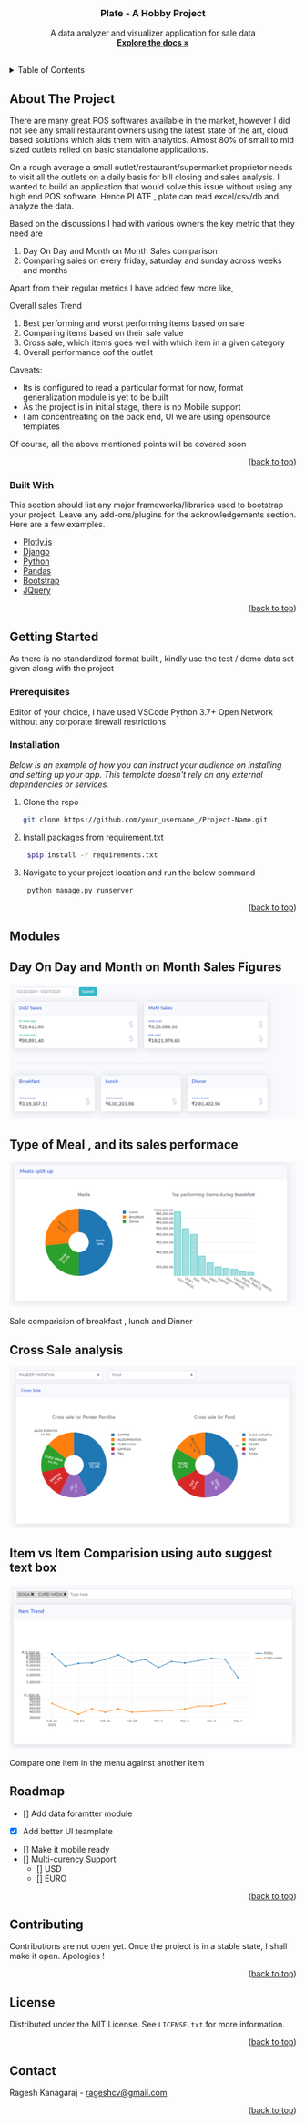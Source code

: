<div id="top"></div>



<!-- PROJECT LOGO -->
<br />
<div align="center">
  

  <h3 align="center">Plate - A Hobby Project</h3>

  <p align="center">
    A data analyzer and visualizer application for sale data
    <br />
    <a href="https://github.com/ragesh-kr/plate"><strong>Explore the docs »</strong></a>
    <br />
    <br />
    
  </p>
</div>



<!-- TABLE OF CONTENTS -->
<details>
  <summary>Table of Contents</summary>
  <ol>
    <li>
      <a href="#about-the-project">About The Project</a>
      <ul>
        <li><a href="#built-with">Built With</a></li>
      </ul>
    </li>
    <li>
      <a href="#getting-started">Getting Started</a>
      <ul>
        <li><a href="#prerequisites">Prerequisites</a></li>
        <li><a href="#installation">Installation</a></li>
      </ul>
    </li>
    <li><a href="#usage">Usage</a></li>
    <li><a href="#roadmap">Roadmap</a></li>
    <li><a href="#contact">Contact</a></li>
   
  </ol>
</details>



<!-- ABOUT THE PROJECT -->
## About The Project


There are many great POS softwares available in the market, however I did not see any small restaurant owners using the latest state of the art, cloud based solutions which aids them with analytics. Almost 80% of small to mid sized outlets relied on basic standalone applications. 

On a rough average a small outlet/restaurant/supermarket proprietor needs to visit all the outlets on a daily basis for bill closing and sales analysis. I wanted to build an application that would solve this issue without using any high end POS software. Hence PLATE , plate can read excel/csv/db and analyze the data.

Based on the discussions I had with various owners the key metric that they need are

1. Day On Day and Month on Month Sales comparison
2. Comparing sales on every friday, saturday and sunday across weeks and months

Apart from their regular metrics I have added few more like,

Overall sales Trend
1. Best performing and worst performing items based on sale
2. Comparing items based on their sale value
3. Cross sale, which items goes well with which item in a given category
4. Overall performance oof the outlet

Caveats:
* Its is configured to read a particular format for now, format generalization module is yet to be built
* As the project is in initial stage, there is no Mobile support
* I am concentreating on the back end, UI we are using opensource templates

Of course, all the above mentioned points will be covered soon


<p align="right">(<a href="#top">back to top</a>)</p>



### Built With

This section should list any major frameworks/libraries used to bootstrap your project. Leave any add-ons/plugins for the acknowledgements section. Here are a few examples.

* [Plotly.js](https://plotly.com/javascript/)
* [Django](https://www.djangoproject.com/)
* [Python](https://www.python.org/)
* [Pandas](https://pandas.pydata.org/)
* [Bootstrap](https://getbootstrap.com)
* [JQuery](https://jquery.com)

<p align="right">(<a href="#top">back to top</a>)</p>



<!-- GETTING STARTED -->
## Getting Started

As there is no standardized format built , kindly use the test / demo data set given along with the project

### Prerequisites

Editor of your choice, I have used VSCode
Python 3.7+
Open Network without any corporate firewall restrictions

### Installation

_Below is an example of how you can instruct your audience on installing and setting up your app. This template doesn't rely on any external dependencies or services._


1. Clone the repo
   ```sh
   git clone https://github.com/your_username_/Project-Name.git
   ```
2. Install packages from requirement.txt
   ```sh
    $pip install -r requirements.txt
   ```
3. Navigate to your project location and run the below command
   ```sh
    python manage.py runserver
   ```

<p align="right">(<a href="#top">back to top</a>)</p>



<!-- USAGE EXAMPLES -->
## Modules

## Day On Day and Month on Month Sales Figures

![Alt text](https://github.com/ragesh-kr/plate/blob/ragesh-dev/images/DODSales.PNG?raw=true "Optional Title")



## Type of Meal , and its sales performace

![Alt text](https://github.com/ragesh-kr/plate/blob/ragesh-dev/images/Meals_split_up.PNG?raw=true "Optional Title")

Sale comparision of breakfast , lunch and Dinner

## Cross Sale analysis

![Alt text](https://github.com/ragesh-kr/plate/blob/ragesh-dev/images/CrossSaleAnalysis.PNG?raw=true "Optional Title")




## Item vs Item Comparision using auto suggest text box

![Alt text](https://github.com/ragesh-kr/plate/blob/ragesh-dev/images/itemComp.PNG?raw=true "Optional Title")

Compare one item in the menu against another item





<!-- ROADMAP -->
## Roadmap

- [] Add data foramtter module
- [x] Add better UI teamplate
- [] Make it mobile ready
- [] Multi-curency Support
    - [] USD
    - [] EURO



<p align="right">(<a href="#top">back to top</a>)</p>



<!-- CONTRIBUTING -->
## Contributing

Contributions are not open yet. Once the project is in a stable state, I shall make it open. Apologies !

<p align="right">(<a href="#top">back to top</a>)</p>



<!-- LICENSE -->
## License

Distributed under the MIT License. See `LICENSE.txt` for more information.

<p align="right">(<a href="#top">back to top</a>)</p>



<!-- CONTACT -->
## Contact

Ragesh Kanagaraj - rageshcv@gmail.com



<p align="right">(<a href="#top">back to top</a>)</p>



<!-- ACKNOWLEDGMENTS -->




<!-- MARKDOWN LINKS & IMAGES -->
<!-- https://www.markdownguide.org/basic-syntax/#reference-style-links -->
[contributors-shield]: https://img.shields.io/github/contributors/othneildrew/Best-README-Template.svg?style=for-the-badge
[contributors-url]: https://github.com/othneildrew/Best-README-Template/graphs/contributors
[forks-shield]: https://img.shields.io/github/forks/othneildrew/Best-README-Template.svg?style=for-the-badge
[forks-url]: https://github.com/othneildrew/Best-README-Template/network/members
[stars-shield]: https://img.shields.io/github/stars/othneildrew/Best-README-Template.svg?style=for-the-badge
[stars-url]: https://github.com/othneildrew/Best-README-Template/stargazers
[issues-shield]: https://img.shields.io/github/issues/othneildrew/Best-README-Template.svg?style=for-the-badge
[issues-url]: https://github.com/othneildrew/Best-README-Template/issues
[license-shield]: https://img.shields.io/github/license/othneildrew/Best-README-Template.svg?style=for-the-badge
[license-url]: https://github.com/othneildrew/Best-README-Template/blob/master/LICENSE.txt
[linkedin-shield]: https://img.shields.io/badge/-LinkedIn-black.svg?style=for-the-badge&logo=linkedin&colorB=555
[linkedin-url]: https://linkedin.com/in/othneildrew
[product-screenshot]: images/screenshot.png
